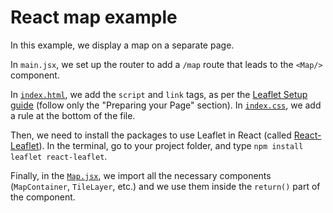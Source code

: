 # React map example

In this example, we display a map on a separate page.

In `main.jsx`, we set up the router to add a `/map` route that leads to the `<Map/>` component.

In [`index.html`](./index.html), we add the `script` and `link` tags, as per the [Leaflet Setup guide](https://leafletjs.com/examples/quick-start/) (follow only the "Preparing your Page" section). In [`index.css`](./src/index.css), we add a rule at the bottom of the file.

Then, we need to install the packages to use Leaflet in React (called [React-Leaflet](https://react-leaflet.js.org)). In the terminal, go to your project folder, and type `npm install leaflet react-leaflet`.

Finally, in the [`Map.jsx`](./src/Map.jsx), we import all the necessary components (`MapContainer`, `TileLayer`, etc.) and we use them inside the `return()` part of the component.
